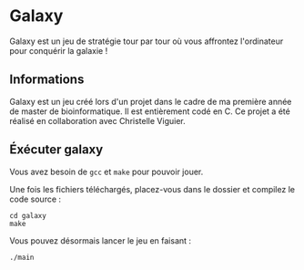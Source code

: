 # Galaxy
Galaxy est un jeu de stratégie tour par tour où vous affrontez l'ordinateur pour conquérir la galaxie !

## Informations
Galaxy est un jeu créé lors d'un projet dans le cadre de ma première année de master de bioinformatique. Il est entièrement codé en C. Ce projet a été réalisé en collaboration avec Christelle Viguier.

## Éxécuter galaxy
Vous avez besoin de <code>gcc</code> et <code>make</code> pour pouvoir jouer.

Une fois les fichiers téléchargés, placez-vous dans le dossier et compilez le code source :<br>

<pre>
<code>cd galaxy
make</code>
</pre>

Vous pouvez désormais lancer le jeu en faisant :

<pre>
<code>./main</code>
</pre>
